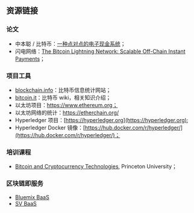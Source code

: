 ## 资源链接

### 论文

* 中本聪 / 比特币：[一种点对点的电子现金系统](https://bitcoin.org/bitcoin.pdf)；
* 闪电网络：[The Bitcoin Lightning Network: Scalable Off-Chain Instant Payments](https://lightning.network/lightning-network-paper.pdf)；

### 项目工具

* [blockchain.info](https://blockchain.info)：比特币信息统计网站；
* [bitcoin.it](https://en.bitcoin.it)：比特币 wiki，相关知识介绍；
* 以太坊项目：https://www.ethereum.org；
* 以太坊网络的统计：https://etherchain.org/
* Hyperledger 项目：[https://hyperledger.org](https://hyperledger.org);
* Hyperledger Docker 镜像：[https://hub.docker.com/r/hyperledger/](https://hub.docker.com/r/hyperledger/)；

### 培训课程

* [Bitcoin and Cryptocurrency Technologies](https://www.coursera.org/course/bitcointech), Princeton University；

### 区块链即服务
* [Bluemix BaaS]()
* [SV BaaS]()
